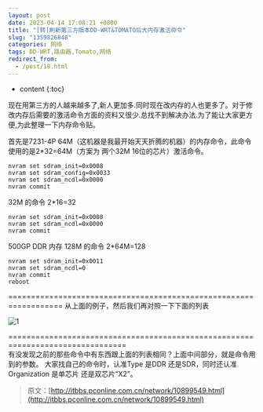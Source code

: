 ```yaml
---
layout: post
date: 2023-04-14 17:08:21 +0800
title: "[转]刷新第三方版本DD-WRT&TOMATO后大内存激活命令"
slug: "1359826848"
categories: 网络
tags: DD-WRT,路由器,Tomato,网络
redirect_from:
  - /post/18.html
---
```

* content
{:toc}

现在用第三方的人越来越多了,新人更加多.同时现在改内存的人也更多了。对于修改内存后需要的激活命令方面的资料又很少.总找不到解决办法.为了能让大家更方便,为此整理一下内存命令贴。
<!--more-->

首先是7231-4P   64M（这机器是我最开始天天折腾的机器）的内存命令，此命令使用的是2*32=64M（方案为 两个32M 16位的芯片）激活命令。

```shell
nvram set sdram_init=0x0008
nvram set sdram_config=0x0033
nvram set sdram_ncdl=0x0000
nvram commit
```

32M 的命令  2*16=32

```shell
nvram set sdram_init=0x0008
nvram set sdram_ncdl=0x0000
nvram commit
```

500GP  DDR 内存 128M 的命令 2*64M=128

```shell
nvram set sdram_init=0x0011
nvram set sdram_ncdl=0
nvram commit
reboot
```

==================================================================
从上面的例子，然后我们再对照一下下面的列表

![1](https://user-images.githubusercontent.com/99892/232001435-69a72094-ebf3-47f3-8d3d-9e8237399089.jpg)


================================================================================   
有没发现之前的那些命令中有东西跟上面的列表相同？上面中间部分，就是命令用到的参数。 
大家找自己的命令时，认准Type  是DDR 还是SDR，同时还认准 Organization   是单芯片 还是双芯片“X2”。

>原文：[http://itbbs.pconline.com.cn/network/10899549.html](http://itbbs.pconline.com.cn/network/10899549.html)
